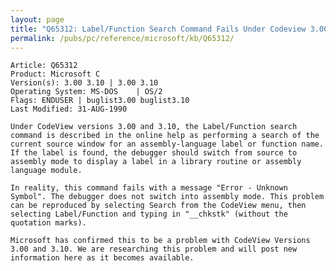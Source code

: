 ```yaml
---
layout: page
title: "Q65312: Label/Function Search Command Fails Under Codeview 3.00/3.10"
permalink: /pubs/pc/reference/microsoft/kb/Q65312/
---
```


	Article: Q65312
	Product: Microsoft C
	Version(s): 3.00 3.10 | 3.00 3.10
	Operating System: MS-DOS    | OS/2
	Flags: ENDUSER | buglist3.00 buglist3.10
	Last Modified: 31-AUG-1990
	
	Under CodeView versions 3.00 and 3.10, the Label/Function search
	command is described in the online help as performing a search of the
	current source window for an assembly-language label or function name.
	If the label is found, the debugger should switch from source to
	assembly mode to display a label in a library routine or assembly
	language module.
	
	In reality, this command fails with a message "Error - Unknown
	Symbol". The debugger does not switch into assembly mode. This problem
	can be reproduced by selecting Search from the CodeView menu, then
	selecting Label/Function and typing in "__chkstk" (without the
	quotation marks).
	
	Microsoft has confirmed this to be a problem with CodeView Versions
	3.00 and 3.10. We are researching this problem and will post new
	information here as it becomes available.
